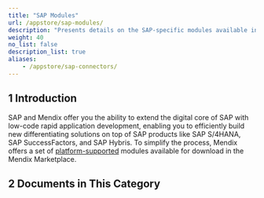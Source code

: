 ```yaml
---
title: "SAP Modules"
url: /appstore/sap-modules/
description: "Presents details on the SAP-specific modules available in the Mendix Marketplace."
weight: 40
no_list: false
description_list: true
aliases:
    - /appstore/sap-connectors/
---
```


## 1 Introduction

SAP and Mendix offer you the ability to extend the digital core of SAP with low-code rapid application development, enabling you to efficiently build new differentiating solutions on top of SAP products like SAP S/4HANA, SAP SuccessFactors, and SAP Hybris. To simplify the process, Mendix offers a set of [platform-supported](/appstore/overview/#category) modules available for download in the Mendix Marketplace.

## 2 Documents in This Category
